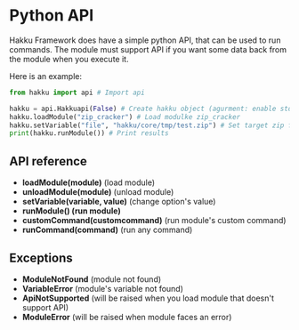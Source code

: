 Python API
==========

Hakku Framework does have a simple python API, that can be used to run commands. The module must support API if you want some data back from the module when you execute it.

Here is an example:
```python
from hakku import api # Import api

hakku = api.Hakkuapi(False) # Create hakku object (agurment: enable stdout)
hakku.loadModule("zip_cracker") # Load modulke zip_cracker
hakku.setVariable("file", "hakku/core/tmp/test.zip") # Set target zip file
print(hakku.runModule()) # Print results
```

API reference
-------------

* **loadModule(module)** (load module)
* **unloadModule(module)** (unload module)
* **setVariable(variable, value)** (change option's value)
* **runModule() (run module)**
* **customCommand(customcommand)** (run module's custom command)
* **runCommand(command)** (run any command)

Exceptions
----------

* **ModuleNotFound** (module not found)
* **VariableError** (module's variable not found)
* **ApiNotSupported** (will be raised when you load module that doesn't support API)
* **ModuleError** (will be raised when module faces an error)
